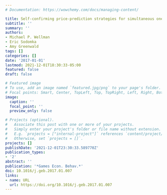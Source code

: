 ```yaml
---
# Documentation: https://wowchemy.com/docs/managing-content/

title: Self-confirming price-prediction strategies for simultaneous one-shot auctions
subtitle: ''
summary: ''
authors:
- Michael P. Wellman
- Eric Sodomka
- Amy Greenwald
tags: []
categories: []
date: '2017-01-01'
lastmod: 2021-12-01T18:30:33-05:00
featured: false
draft: false

# Featured image
# To use, add an image named `featured.jpg/png` to your page's folder.
# Focal points: Smart, Center, TopLeft, Top, TopRight, Left, Right, BottomLeft, Bottom, BottomRight.
image:
  caption: ''
  focal_point: ''
  preview_only: false

# Projects (optional).
#   Associate this post with one or more of your projects.
#   Simply enter your project's folder or file name without extension.
#   E.g. `projects = ["internal-project"]` references `content/project/deep-learning/index.md`.
#   Otherwise, set `projects = []`.
projects: []
publishDate: '2021-12-01T23:30:33.589770Z'
publication_types:
- '2'
abstract: ''
publication: '*Games Econ. Behav.*'
doi: 10.1016/j.geb.2017.01.007
links:
- name: URL
  url: https://doi.org/10.1016/j.geb.2017.01.007
---
```

